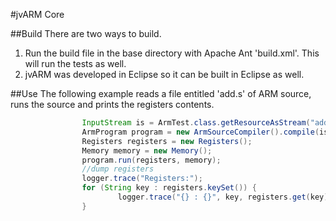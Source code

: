 #jvARM Core

##Build
There are two ways to build. 
1. Run the build file in the base directory with Apache Ant 'build.xml'. This will run the tests as well.
2. jvARM was developed in Eclipse so it can be built in Eclipse as well.

##Use
The following example reads a file entitled 'add.s' of ARM source, runs the source and prints the registers contents.
```java
                InputStream is = ArmTest.class.getResourceAsStream("add.s");
                ArmProgram program = new ArmSourceCompiler().compile(is, new CompilerInfoCollector());
                Registers registers = new Registers();
                Memory memory = new Memory();
                program.run(registers, memory);
                //dump registers
                logger.trace("Registers:");
                for (String key : registers.keySet()) {
                        logger.trace("{} : {}", key, registers.get(key));
                }
```
